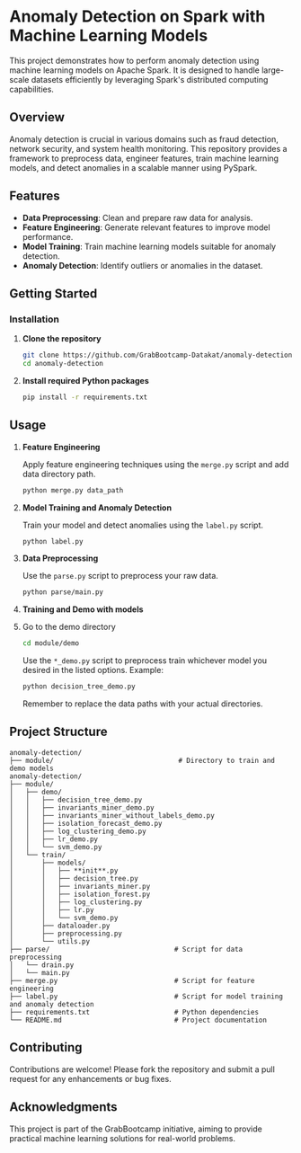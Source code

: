 # Anomaly Detection on Spark with Machine Learning Models

This project demonstrates how to perform anomaly detection using machine learning models on Apache Spark. It is designed to handle large-scale datasets efficiently by leveraging Spark's distributed computing capabilities.

## Overview

Anomaly detection is crucial in various domains such as fraud detection, network security, and system health monitoring. This repository provides a framework to preprocess data, engineer features, train machine learning models, and detect anomalies in a scalable manner using PySpark.

## Features

* **Data Preprocessing**: Clean and prepare raw data for analysis.
* **Feature Engineering**: Generate relevant features to improve model performance.
* **Model Training**: Train machine learning models suitable for anomaly detection.
* **Anomaly Detection**: Identify outliers or anomalies in the dataset.

## Getting Started

### Installation

1. **Clone the repository**

   ```bash
   git clone https://github.com/GrabBootcamp-Datakat/anomaly-detection.git
   cd anomaly-detection
   ```

2. **Install required Python packages**

   ```bash
   pip install -r requirements.txt
   ```

## Usage

1. **Feature Engineering**

   Apply feature engineering techniques using the `merge.py` script and add data directory path.

   ```bash
   python merge.py data_path
   ```

2. **Model Training and Anomaly Detection**

   Train your model and detect anomalies using the `label.py` script.

   ```bash
   python label.py 
   ```

3. **Data Preprocessing**

   Use the `parse.py` script to preprocess your raw data.

   ```bash
   python parse/main.py
   ```
   
4. **Training and Demo with models**
5. 
   Go to the demo directory
   
   ```bash
   cd module/demo
   ```

   Use the `*_demo.py` script to preprocess train whichever model you desired in the listed options. Example:

   ```bash
   python decision_tree_demo.py
   ```
   
   Remember to replace the data paths with your actual directories.

## Project Structure

```
anomaly-detection/
├── module/                               # Directory to train and demo models
anomaly-detection/
├── module/
│   ├── demo/
│   │   ├── decision_tree_demo.py
│   │   ├── invariants_miner_demo.py
│   │   ├── invariants_miner_without_labels_demo.py
│   │   ├── isolation_forecast_demo.py
│   │   ├── log_clustering_demo.py
│   │   ├── lr_demo.py
│   │   └── svm_demo.py
│   └── train/
│       ├── models/
│       │   ├── **init**.py
│       │   ├── decision_tree.py
│       │   ├── invariants_miner.py
│       │   ├── isolation_forest.py
│       │   ├── log_clustering.py
│       │   ├── lr.py
│       │   └── svm_demo.py
│       ├── dataloader.py
│       ├── preprocessing.py
│       └── utils.py
├── parse/                               # Script for data preprocessing   
│   └── drain.py
│   └── main.py
├── merge.py                             # Script for feature engineering
├── label.py                             # Script for model training and anomaly detection
├── requirements.txt                     # Python dependencies
└── README.md                            # Project documentation
```

## Contributing

Contributions are welcome! Please fork the repository and submit a pull request for any enhancements or bug fixes.

## Acknowledgments

This project is part of the GrabBootcamp initiative, aiming to provide practical machine learning solutions for real-world problems.
